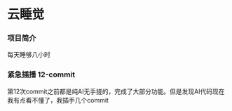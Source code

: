 # 云睡觉

### 项目简介

每天睡够八小时

### 紧急插播 12-commit
第12次commit之前都是纯AI无手搓的，完成了大部分功能。但是发现AI代码现在我有点看不懂了，我插手几个commit
